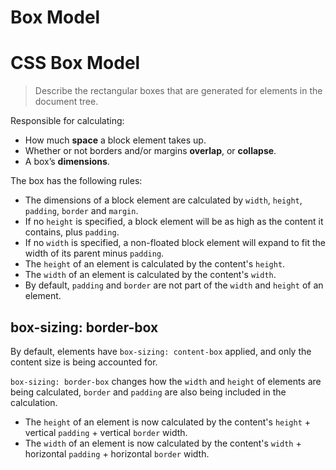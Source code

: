 # Box Model

# CSS Box Model

> Describe the rectangular boxes that are generated for elements in the document tree.
> 

Responsible for calculating:

- How much **space** a block element takes up.
- Whether or not borders and/or margins **overlap**, or **collapse**.
- A box’s **dimensions**.

The box has the following rules:

- The dimensions of a block element are calculated by `width`, `height`, `padding`, `border` and `margin`.
- If no `height` is specified, a block element will be as high as the content it contains, plus `padding`.
- If no `width` is specified, a non-floated block element will expand to fit the width of its parent minus `padding`.
- The `height` of an element is calculated by the content's `height`.
- The `width` of an element is calculated by the content's `width`.
- By default, `padding` and `border` are not part of the `width` and `height` of an element.

## box-sizing: border-box

By default, elements have `box-sizing: content-box` applied, and only the content size is being accounted for.

`box-sizing: border-box` changes how the `width` and `height` of elements are being calculated, `border` and `padding` are also being included in the calculation.

- The `height` of an element is now calculated by the content's `height` + vertical `padding` + vertical `border` width.
- The `width` of an element is now calculated by the content's `width` + horizontal `padding` + horizontal `border` width.